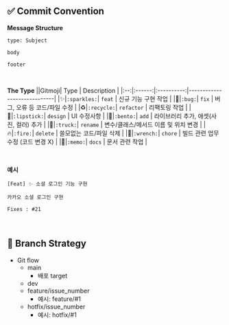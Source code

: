 ## ✅ Commit Convention
**Message Structure**
```
type: Subject

body

footer
```

<br>

**The Type**
||Gitmoji|    Type    | Description                 |
|:--:|:------:|:----------:|-----------------------------|
|✨|`:sparkles:`|   `feat`   | 신규 기능 구현 작업                 |
|🐛|`:bug:`|   `fix`    | 버그, 오류 등 코드/파일 수정                       |
|♻️|`:recycle:`| `refactor` | 리팩토링 작업                     |
|💄|`:lipstick:`| `design` | UI 수정사항               |
|:bento:|`:bento:`| `add` | 라이브러리 추가, 애셋(사진, 컬러) 추가               |
|:truck:|`:truck:`| `rename`  | 변수/클래스/메서드 이름 및 위치 변경             |
|🔥|`:fire:`|  `delete`  | 쓸모없는 코드/파일 삭제             |
|:wrench:|`:wrench:`|  `chore`   | 빌드 관련 업무 수정 (코드 변경 X) |
|📝|`:memo:`|   `docs`   | 문서 관련 작업                   |


<br>

**예시**
```
[Feat] ✨ 소셜 로그인 기능 구현

카카오 소셜 로그인 구현

Fixes : #21
```

<br>

## 🧱 Branch Strategy
- Git flow
  - main
    - 배포 target
  - dev
  - feature/issue_number
    - 예시: feature/#1
  - hotfix/issue_number
    - 예시: hotfix/#1
